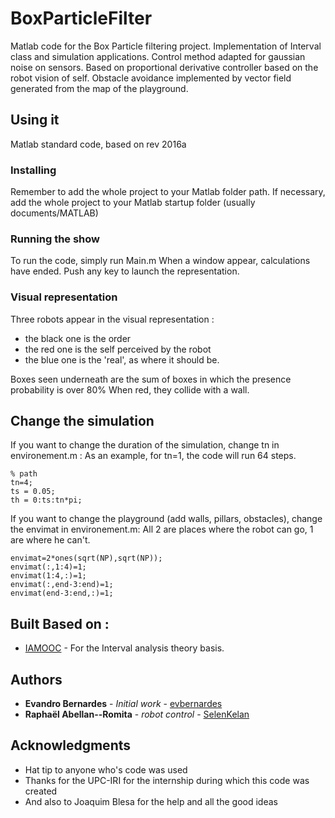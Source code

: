 # BoxParticleFilter

Matlab code for the Box Particle filtering project. Implementation of Interval class and simulation applications.
Control method adapted for gaussian noise on sensors. Based on proportional derivative controller based on the robot vision of self.
Obstacle avoidance implemented by vector field generated from the map of the playground.

## Using it

Matlab standard code, based on rev 2016a

### Installing

Remember to add the whole project to your Matlab folder path.
If necessary, add the whole project to your Matlab startup folder (usually documents/MATLAB)

### Running the show

To run the code, simply run Main.m
When a window appear, calculations have ended. Push any key to launch the representation.

### Visual representation

Three robots appear in the visual representation :
* the black one is the order
* the red one is the self perceived by the robot
* the blue one is the 'real', as where it should be.

Boxes seen underneath are the sum of boxes in which the presence probability is over 80%
When red, they collide with a wall.

## Change the simulation

If you want to change the duration of the simulation, change tn in environement.m :
As an example, for tn=1, the code will run 64 steps.

```
% path
tn=4;
ts = 0.05;
th = 0:ts:tn*pi;
```

If you want to change the playground (add walls, pillars, obstacles), change the envimat in environement.m:
All 2 are places where the robot can go, 1 are where he can't.

```
envimat=2*ones(sqrt(NP),sqrt(NP));
envimat(:,1:4)=1;
envimat(1:4,:)=1;
envimat(:,end-3:end)=1;
envimat(end-3:end,:)=1;
```



## Built Based on :

* [IAMOOC](http://iamooc.ensta-bretagne.fr/) - For the Interval analysis theory basis.

## Authors

* **Evandro Bernardes** - *Initial work* - [evbernardes](https://github.com/evbernardes)
* **Raphaël Abellan--Romita** - *robot control* - [SelenKelan](https://github.com/SelenKelan)

## Acknowledgments

* Hat tip to anyone who's code was used
* Thanks for the UPC-IRI for the internship during which this code was created
* And also to Joaquim Blesa for the help and all the good ideas
